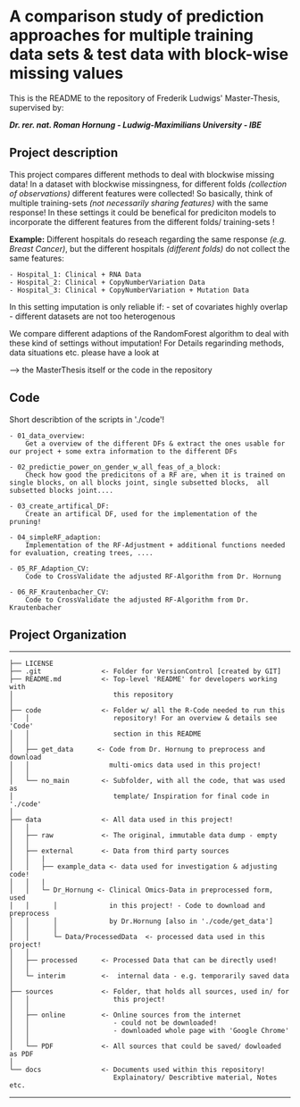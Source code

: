 # A comparison study of prediction approaches for multiple training data sets & test data with block-wise missing values
This is the README to the repository of Frederik Ludwigs' Master-Thesis, supervised by: <p/>
***Dr. rer. nat. Roman Hornung - Ludwig-Maximilians University - IBE***

## Project description
This project compares different methods to deal with blockwise missing data! In a dataset with blockwise missingness, for different folds *(collection of observations)* different features were collected! So basically, think of multiple training-sets *(not necessarily sharing features)* with the same response! In these settings it could be benefical for prediciton models to incorporate the different features from the different folds/ training-sets ! <p/>
**Example:**
Different hospitals do reseach regarding the same response *(e.g. Breast Cancer)*, but the different hospitals *(different folds)* do not collect the same features:
``` 
- Hospital_1: Clinical + RNA Data
- Hospital_2: Clinical + CopyNumberVariation Data
- Hospital_3: Clinical + CopyNumberVariation + Mutation Data
```
In this setting imputation is only reliable if:
    - set of covariates highly overlap
    - different datasets are not too heterogenous
<p/>
We compare different adaptions of the RandomForest algorithm to deal with these kind of settings without imputation!
For Details regarinding methods, data situations etc. please have a look at<p/>
    --> the MasterThesis itself or the code in the repository
<p/>

## Code
Short describtion of the scripts in './code'!
``` 
- 01_data_overview: 
    Get a overview of the different DFs & extract the ones usable for our project + some extra information to the different DFs

- 02_predictie_power_on_gender_w_all_feas_of_a_block:
    Check how good the predicitons of a RF are, when it is trained on single blocks, on all blocks joint, single subsetted blocks,  all subsetted blocks joint....

- 03_create_artifical_DF:   
    Create an artifical DF, used for the implementation of the pruning!

- 04_simpleRF_adaption:
    Implementation of the RF-Adjustment + additional functions needed for evaluation, creating trees, ....

- 05_RF_Adaption_CV:
    Code to CrossValidate the adjusted RF-Algorithm from Dr. Hornung

- 06_RF_Krautenbacher_CV:
    Code to CrossValidate the adjusted RF-Algorithm from Dr. Krautenbacher
```

## Project Organization
------------
    ├── LICENSE
    ├── .git               <- Folder for VersionControl [created by GIT]
    ├── README.md          <- Top-level 'README' for developers working with
    │                         this repository
    │
    ├── code               <- Folder w/ all the R-Code needed to run this 
    │   │                     repository! For an overview & details see 'Code'
    │   │                     section in this README
    │   │
    │   ├── get_data      <- Code from Dr. Hornung to preprocess and download 
    │   │                    multi-omics data used in this project!
    │   │     
    │   └── no_main        <- Subfolder, with all the code, that was used as 
    │                         template/ Inspiration for final code in './code'
    │  
    ├── data               <- All data used in this project!
    │   │   
    │   ├── raw            <- The original, immutable data dump - empty
    │   │
    │   ├── external       <- Data from third party sources
    │   │   | 
    │   │   ├── example_data <- data used for investigation & adjusting code!
    │   │   | 
    │   │   └─ Dr_Hornung <- Clinical Omics-Data in preprocessed form, used
    │   │      │             in this project! - Code to download and preprocess
    │   │      │             by Dr.Hornung [also in './code/get_data'] 
    │   │      │
    │   │      └─ Data/ProcessedData  <- processed data used in this project!
    │   │
    │   ├── processed      <- Processed Data that can be directly used!
    │   │
    │   └─ interim         <-  internal data - e.g. temporarily saved data
    │ 
    ├── sources            <- Folder, that holds all sources, used in/ for
    │   │                     this project!
    │   │   
    │   ├── online         <- Online sources from the internet 
    │   │                     - could not be downloaded!
    │   │                     - downloaded whole page with 'Google Chrome'
    │   │
    │   └── PDF            <- All sources that could be saved/ dowloaded as PDF
    │
    └── docs               <- Documents used within this repository! 
                              Explainatory/ Describtive material, Notes etc.


--------
